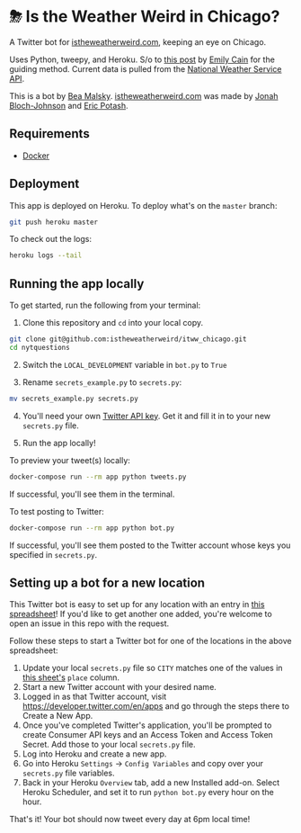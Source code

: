 # ⛈ Is the Weather Weird in Chicago?

A Twitter bot for [istheweatherweird.com](http://www.istheweatherweird.com/), keeping an eye on Chicago.

Uses Python, tweepy, and Heroku. S/o to [this post](https://dev.to/emcain/how-to-set-up-a-twitter-bot-with-python-and-heroku-1n39) by [Emily Cain](https://emcain.github.io/) for the guiding method. Current data is pulled from the [National Weather Service API](https://www.weather.gov/documentation/services-web-api).

This is a bot by [Bea Malsky](https://beamalsky.fyi/). [istheweatherweird.com](http://www.istheweatherweird.com/) was made by [Jonah Bloch-Johnson](http://www.jonah.org/) and [Eric Potash](http://k2co3.net/).

## Requirements

- [Docker](https://www.docker.com/)

## Deployment

This app is deployed on Heroku. To deploy what's on the `master` branch:

  ```bash
  git push heroku master
  ```

To check out the logs:

  ```bash
  heroku logs --tail
  ```

## Running the app locally

To get started, run the following from your terminal:

1. Clone this repository and `cd` into your local copy.

  ```bash
  git clone git@github.com:istheweatherweird/itww_chicago.git
  cd nytquestions
  ```

2. Switch the `LOCAL_DEVELOPMENT` variable in `bot.py` to `True`

3. Rename `secrets_example.py` to `secrets.py`:

  ```bash
  mv secrets_example.py secrets.py
  ```

4. You'll need your own [Twitter API key](https://dototot.com/how-to-write-a-twitter-bot-with-python-and-tweepy/). Get it and fill it in to your new `secrets.py` file.

5. Run the app locally!

To preview your tweet(s) locally:

  ```bash
  docker-compose run --rm app python tweets.py
  ```

If successful, you'll see them in the terminal.

To test posting to Twitter:

  ```bash
  docker-compose run --rm app python bot.py
  ```

If successful, you'll see them posted to the Twitter account whose keys you specified in `secrets.py`.

## Setting up a bot for a new location

This Twitter bot is easy to set up for any location with an entry in [this spreadsheet](https://github.com/istheweatherweird/istheweatherweird-data-hourly/blob/master/csv/stations.csv)! If you'd like to get another one added, you're welcome to open an issue in this repo with the request.

Follow these steps to start a Twitter bot for one of the locations in the above spreadsheet:

1. Update your local `secrets.py` file so `CITY` matches one of the values in [this sheet's](https://github.com/istheweatherweird/istheweatherweird-data-hourly/blob/master/csv/stations.csv) `place` column.
1. Start a new Twitter account with your desired name.
2. Logged in as that Twitter account, visit https://developer.twitter.com/en/apps and go through the steps there to Create a New App.
3. Once you've completed Twitter's application, you'll be prompted to create Consumer API keys and an Access Token and Access Token Secret. Add those to your local `secrets.py` file.
4. Log into Heroku and create a new app.
5. Go into Heroku `Settings` -> `Config Variables` and copy over your `secrets.py` file variables.
6. Back in your Heroku `Overview` tab, add a new Installed add-on. Select Heroku Scheduler, and set it to run `python bot.py` every hour on the hour.

That's it! Your bot should now tweet every day at 6pm local time!

